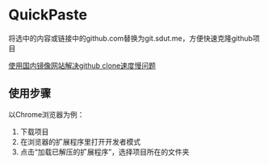 # QuickPaste

将选中的内容或链接中的github.com替换为git.sdut.me，方便快速克隆github项目

[使用国内镜像网站解决github clone速度慢问题](https://blog.csdn.net/u014630636/article/details/106181159)

## 使用步骤
以Chrome浏览器为例：
1. 下载项目
2. 在浏览器的扩展程序里打开开发者模式
3. 点击“加载已解压的扩展程序”，选择项目所在的文件夹